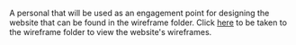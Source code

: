 A personal that will be used as an engagement point for designing the website that can be found in the wireframe folder.  Click [here](https://github.com/HeinoPortfolio/UX-UI/tree/main/Wireframes) to be taken to the wireframe folder to view the website's wireframes. 
